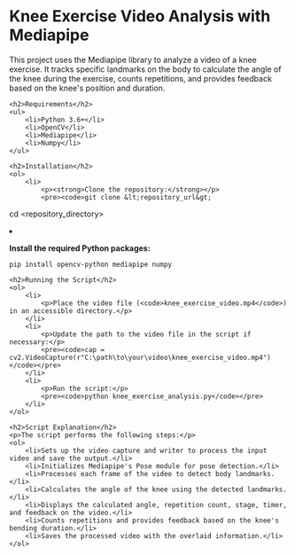 <!DOCTYPE html>
<html lang="en">
<head>
    <meta charset="UTF-8">
    <meta name="viewport" content="width=device-width, initial-scale=1.0">
    <title>Knee Exercise Video Analysis with Mediapipe</title>
</head>
<body>
    <h1>Knee Exercise Video Analysis with Mediapipe</h1>
    <p>This project uses the Mediapipe library to analyze a video of a knee exercise. It tracks specific landmarks on the body to calculate the angle of the knee during the exercise, counts repetitions, and provides feedback based on the knee's position and duration.</p>
    
    <h2>Requirements</h2>
    <ul>
        <li>Python 3.6+</li>
        <li>OpenCV</li>
        <li>Mediapipe</li>
        <li>Numpy</li>
    </ul>
    
    <h2>Installation</h2>
    <ol>
        <li>
            <p><strong>Clone the repository:</strong></p>
            <pre><code>git clone &lt;repository_url&gt;
cd &lt;repository_directory&gt;</code></pre>
        </li>
        <li>
            <p><strong>Install the required Python packages:</strong></p>
            <pre><code>pip install opencv-python mediapipe numpy</code></pre>
        </li>
    </ol>
    
    <h2>Running the Script</h2>
    <ol>
        <li>
            <p>Place the video file (<code>knee_exercise_video.mp4</code>) in an accessible directory.</p>
        </li>
        <li>
            <p>Update the path to the video file in the script if necessary:</p>
            <pre><code>cap = cv2.VideoCapture(r"C:\path\to\your\video\knee_exercise_video.mp4")</code></pre>
        </li>
        <li>
            <p>Run the script:</p>
            <pre><code>python knee_exercise_analysis.py</code></pre>
        </li>
    </ol>

    <h2>Script Explanation</h2>
    <p>The script performs the following steps:</p>
    <ol>
        <li>Sets up the video capture and writer to process the input video and save the output.</li>
        <li>Initializes Mediapipe's Pose module for pose detection.</li>
        <li>Processes each frame of the video to detect body landmarks.</li>
        <li>Calculates the angle of the knee using the detected landmarks.</li>
        <li>Displays the calculated angle, repetition count, stage, timer, and feedback on the video.</li>
        <li>Counts repetitions and provides feedback based on the knee's bending duration.</li>
        <li>Saves the processed video with the overlaid information.</li>
    </ol>
</body>
</html>
